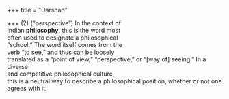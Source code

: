 +++
title = "Darshan"

+++
(2) (“perspective”) In the context of  
Indian **philosophy**, this is the word most  
often used to designate a philosophical  
“school.” The word itself comes from the  
verb “to see,” and thus can be loosely  
translated as a “point of view,” “perspective,” or “[way of] seeing.” In a diverse  
and competitive philosophical culture,  
this is a neutral way to describe a philosophical position, whether or not one  
agrees with it.